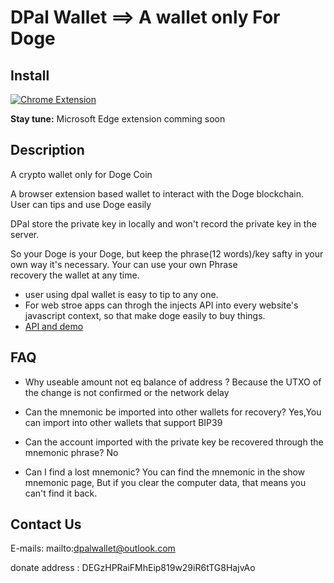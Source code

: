 # DPal Wallet ==> A wallet only For Doge

## Install
[![Chrome Extension](https://www.google.com/chrome/static/images/chrome-logo.svg)](https://github.com/dpalwallet/DPalWallet)

__Stay tune:__ Microsoft Edge extension comming soon

## Description

A crypto wallet only for Doge Coin

A browser extension based wallet to interact with the Doge blockchain. User can tips and use Doge easily

DPal store the private key in locally and won't record the private key in the server.

So your Doge is your Doge, but keep the phrase(12 words)/key safty in your own way it's necessary. Your can use your own Phrase  
recovery the wallet at any time.

* user using dpal wallet is easy to tip to any one.
* For web stroe apps can throgh the injects API into every website's javascript context, so that make doge easily to buy things.
* [API and demo](./api.md)

## FAQ

- Why useable amount not eq balance of address ? 
  Because the UTXO of the change is not confirmed or the network delay
  
- Can the mnemonic be imported into other wallets for recovery?
  Yes,You can import into other wallets that support BIP39

- Can the account imported with the private key be recovered through the mnemonic phrase?
  No
 
 - Can I find a lost mnemonic?
  You can find the mnemonic in the show mnemonic page, But if you clear the computer data, that means you can't find it back.

## Contact Us

E-mails: mailto:dpalwallet@outlook.com

donate address : DEGzHPRaiFMhEip819w29iR6tTG8HajvAo

